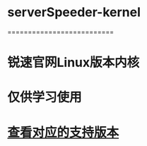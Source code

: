 #  serverSpeeder-kernel  #                 
==========================                 
# 锐速官网Linux版本内核  #                 
#      仅供学习使用      #
#                        #                   
#  [查看对应的支持版本](http://my.serverspeeder.com/ls.do?m=availables)  #

